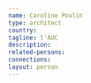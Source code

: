 ```yaml
---
name: Caroline Poulin
type: architect
country:
tagline: l'AUC
description:
related-persons:
connections:
layout: person
---
```

